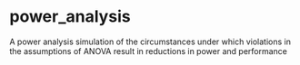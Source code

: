 # power_analysis
A power analysis simulation of the circumstances under which violations in the assumptions of ANOVA result in reductions in power and performance
